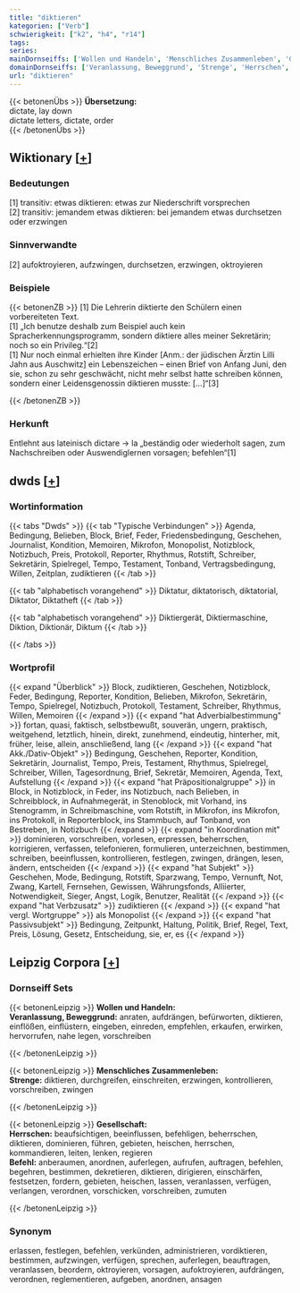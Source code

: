```yaml
---
title: "diktieren"
kategorien: ["Verb"]
schwierigkeit: ["k2", "h4", "r14"]
tags:
series:
mainDornseiffs: ['Wollen und Handeln', 'Menschliches Zusammenleben', 'Gesellschaft']
domainDornseiffs: ['Veranlassung, Beweggrund', 'Strenge', 'Herrschen', 'Befehl']
url: "diktieren"
---
```


{{< betonenÜbs >}}
**Übersetzung:**  
dictate, lay down  
dictate letters, dictate, order  
{{< /betonenÜbs >}}

## Wiktionary [[+](https://de.wiktionary.org/wiki/diktieren)]

### Bedeutungen
[1] transitiv: etwas diktieren: etwas zur Niederschrift vorsprechen  
[2] transitiv: jemandem etwas diktieren: bei jemandem etwas durchsetzen oder erzwingen  

### Sinnverwandte
[2] aufoktroyieren, aufzwingen, durchsetzen, erzwingen, oktroyieren  

### Beispiele
{{< betonenZB >}}
[1] Die Lehrerin diktierte den Schülern einen vorbereiteten Text.  
[1] „Ich benutze deshalb zum Beispiel auch kein Spracherkennungsprogramm, sondern diktiere alles meiner Sekretärin; noch so ein Privileg.“[2]  
[1] Nur noch einmal erhielten ihre Kinder [Anm.: der jüdischen Ärztin Lilli Jahn aus Auschwitz] ein Lebenszeichen – einen Brief von Anfang Juni, den sie, schon zu sehr geschwächt, nicht mehr selbst hatte schreiben können, sondern einer Leidensgenossin diktieren musste: […]“[3]  

{{< /betonenZB >}}
### Herkunft
Entlehnt aus lateinisch dictare → la „beständig oder wiederholt sagen, zum Nachschreiben oder Auswendiglernen vorsagen; befehlen“[1]  



## dwds [[+](https://www.dwds.de/wb/diktieren)]

### Wortinformation
{{< tabs "Dwds" >}}
{{< tab "Typische Verbindungen" >}}
Agenda, Bedingung, Belieben, Block, Brief, Feder, Friedensbedingung, Geschehen, Journalist, Kondition, Memoiren, Mikrofon, Monopolist, Notizblock, Notizbuch, Preis, Protokoll, Reporter, Rhythmus, Rotstift, Schreiber, Sekretärin, Spielregel, Tempo, Testament, Tonband, Vertragsbedingung, Willen, Zeitplan, zudiktieren
{{< /tab >}}

{{< tab "alphabetisch vorangehend" >}}
Diktatur, diktatorisch, diktatorial, Diktator, Diktatheft
{{< /tab >}}

{{< tab "alphabetisch vorangehend" >}}
Diktiergerät, Diktiermaschine, Diktion, Diktionär, Diktum
{{< /tab >}}

{{< /tabs >}}

### Wortprofil
{{< expand "Überblick" >}} Block, zudiktieren, Geschehen, Notizblock, Feder, Bedingung, Reporter, Kondition, Belieben, Mikrofon, Sekretärin, Tempo, Spielregel, Notizbuch, Protokoll, Testament, Schreiber, Rhythmus, Willen, Memoiren {{< /expand >}}
{{< expand "hat Adverbialbestimmung" >}} fortan, quasi, faktisch, selbstbewußt, souverän, ungern, praktisch, weitgehend, letztlich, hinein, direkt, zunehmend, eindeutig, hinterher, mit, früher, leise, allein, anschließend, lang {{< /expand >}}
{{< expand "hat Akk./Dativ-Objekt" >}} Bedingung, Geschehen, Reporter, Kondition, Sekretärin, Journalist, Tempo, Preis, Testament, Rhythmus, Spielregel, Schreiber, Willen, Tagesordnung, Brief, Sekretär, Memoiren, Agenda, Text, Aufstellung {{< /expand >}}
{{< expand "hat Präpositionalgruppe" >}} in Block, in Notizblock, in Feder, ins Notizbuch, nach Belieben, in Schreibblock, in Aufnahmegerät, in Stenoblock, mit Vorhand, ins Stenogramm, in Schreibmaschine, vom Rotstift, in Mikrofon, ins Mikrofon, ins Protokoll, in Reporterblock, ins Stammbuch, auf Tonband, von Bestreben, in Notizbuch {{< /expand >}}
{{< expand "in Koordination mit" >}} dominieren, vorschreiben, vorlesen, erpressen, beherrschen, korrigieren, verfassen, telefonieren, formulieren, unterzeichnen, bestimmen, schreiben, beeinflussen, kontrollieren, festlegen, zwingen, drängen, lesen, ändern, entscheiden {{< /expand >}}
{{< expand "hat Subjekt" >}} Geschehen, Mode, Bedingung, Rotstift, Sparzwang, Tempo, Vernunft, Not, Zwang, Kartell, Fernsehen, Gewissen, Währungsfonds, Alliierter, Notwendigkeit, Sieger, Angst, Logik, Benutzer, Realität {{< /expand >}}
{{< expand "hat Verbzusatz" >}} zudiktieren {{< /expand >}}
{{< expand "hat vergl. Wortgruppe" >}} als Monopolist {{< /expand >}}
{{< expand "hat Passivsubjekt" >}} Bedingung, Zeitpunkt, Haltung, Politik, Brief, Regel, Text, Preis, Lösung, Gesetz, Entscheidung, sie, er, es {{< /expand >}}

## Leipzig Corpora [[+](https://corpora.uni-leipzig.de/en/res?word=diktieren&corpusId=deu_newscrawl-public_2018)]

### Dornseiff Sets
{{< betonenLeipzig >}}
**Wollen und Handeln:**  
**Veranlassung, Beweggrund:** anraten, aufdrängen, befürworten, diktieren, einflößen, einflüstern, eingeben, einreden, empfehlen, erkaufen, erwirken, hervorrufen, nahe legen, vorschreiben  

{{< /betonenLeipzig >}}


{{< betonenLeipzig >}}
**Menschliches Zusammenleben:**  
**Strenge:** diktieren, durchgreifen, einschreiten, erzwingen, kontrollieren, vorschreiben, zwingen  

{{< /betonenLeipzig >}}


{{< betonenLeipzig >}}
**Gesellschaft:**  
**Herrschen:** beaufsichtigen, beeinflussen, befehligen, beherrschen, diktieren, dominieren, führen, gebieten, heischen, herrschen, kommandieren, leiten, lenken, regieren  
**Befehl:** anberaumen, anordnen, auferlegen, aufrufen, auftragen, befehlen, begehren, bestimmen, dekretieren, diktieren, dirigieren, einschärfen, festsetzen, fordern, gebieten, heischen, lassen, veranlassen, verfügen, verlangen, verordnen, vorschicken, vorschreiben, zumuten  

{{< /betonenLeipzig >}}

### Synonym
erlassen, festlegen, befehlen, verkünden, administrieren, vordiktieren, bestimmen, aufzwingen, verfügen, sprechen, auferlegen, beauftragen, veranlassen, beordern, oktroyieren, vorsagen, aufoktroyieren, aufdrängen, verordnen, reglementieren, aufgeben, anordnen, ansagen

